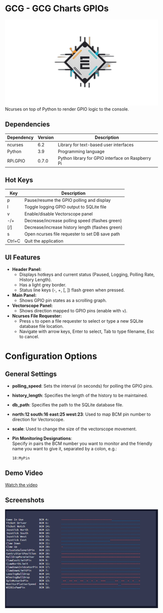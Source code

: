 # GCG - GCG Charts GPIOs
![GCG Logo](/images/GCG_Logo.png)
Ncurses on top of Python to render GPIO logic to the console.

## Dependencies

| Dependency | Version | Description                       |
|------------|---------|-----------------------------------|
| ncurses    | 6.2     | Library for text-based user interfaces |
| Python     | 3.9     | Programming language              |
| RPi.GPIO   | 0.7.0   | Python library for GPIO interface on Raspberry Pi |

## Hot Keys

| Key | Description                                      |
|-----|--------------------------------------------------|
| p   | Pause/resume the GPIO polling and display        |
| l   | Toggle logging GPIO output to SQLite file        |
| v   | Enable/disable Vectorscope panel                 |
| -/+ | Decrease/increase polling speed (flashes green)  |
| [/] | Decrease/increase history length (flashes green) |
| s   | Open ncurses file requester to set DB save path  |
| Ctrl+C | Quit the application                          |

## UI Features

- **Header Panel:**  
  - Displays hotkeys and current status (Paused, Logging, Polling Rate, History Length).
  - Has a light grey border.
  - Status line keys (-, +, [, ]) flash green when pressed.
- **Main Panel:**  
  - Shows GPIO pin states as a scrolling graph.
- **Vectorscope Panel:**  
  - Shows direction mapped to GPIO pins (enable with `v`).
- **Ncurses File Requester:**  
  - Press `s` to open a file requester to select or type a new SQLite database file location.
  - Navigate with arrow keys, Enter to select, Tab to type filename, Esc to cancel.

# Configuration Options

## General Settings

- **polling_speed**: Sets the interval (in seconds) for polling the GPIO pins.
- **history_length**: Specifies the length of the history to be maintained.
- **db_path**: Specifies the path to the SQLite database file.
- **north:12 south:16 east:25 west:23**: Used to map BCM pin number to direction for Vectorscope.
- **scale**: Used to change the size of the vectorscope movement.

- **Pin Monitoring Designations**:  
  Specify in pairs the BCM number you want to monitor and the friendly name you want to give it, separated by a colon, e.g.:
  ```
  18:MyPin
  ```

## Demo Video

[Watch the video](/images/Demo_Video.mp4)

## Screenshots

![Screenshot](/images/GCG_Logging_01.png)
